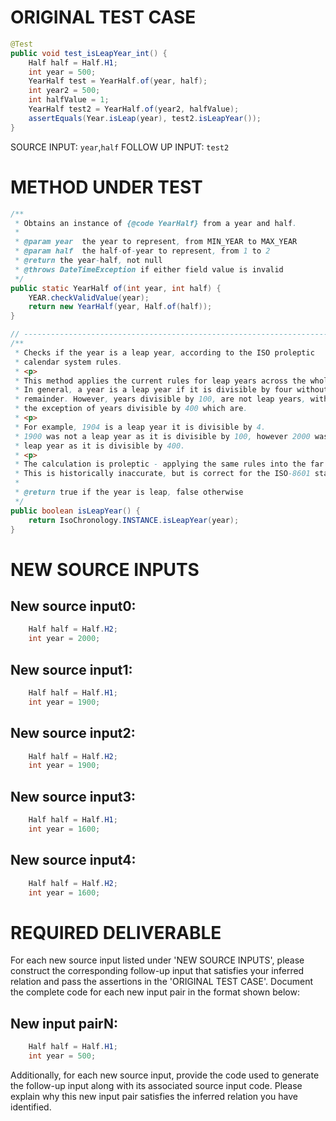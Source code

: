 # ORIGINAL TEST CASE
```java
@Test
public void test_isLeapYear_int() {
    Half half = Half.H1;
    int year = 500;
    YearHalf test = YearHalf.of(year, half);
    int year2 = 500;
    int halfValue = 1;
    YearHalf test2 = YearHalf.of(year2, halfValue);
    assertEquals(Year.isLeap(year), test2.isLeapYear());
}

```
SOURCE INPUT: `year`,`half`
FOLLOW UP INPUT: `test2`


# METHOD UNDER TEST
```java
/**
 * Obtains an instance of {@code YearHalf} from a year and half.
 *
 * @param year  the year to represent, from MIN_YEAR to MAX_YEAR
 * @param half  the half-of-year to represent, from 1 to 2
 * @return the year-half, not null
 * @throws DateTimeException if either field value is invalid
 */
public static YearHalf of(int year, int half) {
    YEAR.checkValidValue(year);
    return new YearHalf(year, Half.of(half));
}

// -----------------------------------------------------------------------
/**
 * Checks if the year is a leap year, according to the ISO proleptic
 * calendar system rules.
 * <p>
 * This method applies the current rules for leap years across the whole time-line.
 * In general, a year is a leap year if it is divisible by four without
 * remainder. However, years divisible by 100, are not leap years, with
 * the exception of years divisible by 400 which are.
 * <p>
 * For example, 1904 is a leap year it is divisible by 4.
 * 1900 was not a leap year as it is divisible by 100, however 2000 was a
 * leap year as it is divisible by 400.
 * <p>
 * The calculation is proleptic - applying the same rules into the far future and far past.
 * This is historically inaccurate, but is correct for the ISO-8601 standard.
 *
 * @return true if the year is leap, false otherwise
 */
public boolean isLeapYear() {
    return IsoChronology.INSTANCE.isLeapYear(year);
}

```


# NEW SOURCE INPUTS
## New source input0:
```java
    Half half = Half.H2;
    int year = 2000;
```

## New source input1:
```java
    Half half = Half.H1;
    int year = 1900;
```

## New source input2:
```java
    Half half = Half.H2;
    int year = 1900;
```

## New source input3:
```java
    Half half = Half.H1;
    int year = 1600;
```

## New source input4:
```java
    Half half = Half.H2;
    int year = 1600;
```



# REQUIRED DELIVERABLE
For each new source input listed under 'NEW SOURCE INPUTS', please construct the corresponding follow-up input that satisfies your inferred relation and pass the assertions in the 'ORIGINAL TEST CASE'. Document the complete code for each new input pair in the format shown below:
## New input pairN:
```java
    Half half = Half.H1;
    int year = 500;
```

Additionally, for each new source input, provide the code used to generate the follow-up input along with its associated source input code. Please explain why this new input pair satisfies the inferred relation you have identified.